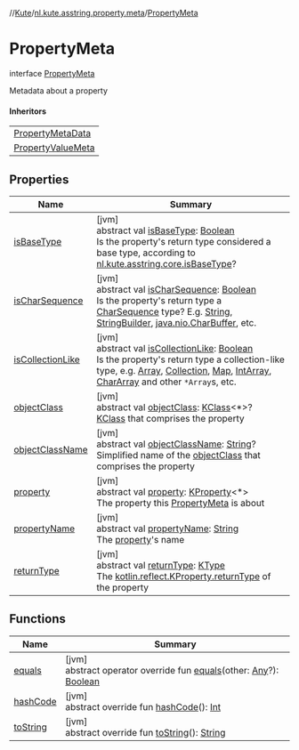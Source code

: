 //[Kute](../../../index.md)/[nl.kute.asstring.property.meta](../index.md)/[PropertyMeta](index.md)

# PropertyMeta

interface [PropertyMeta](index.md)

Metadata about a property

#### Inheritors

| |
|---|
| [PropertyMetaData](../-property-meta-data/index.md) |
| [PropertyValueMeta](../-property-value-meta/index.md) |

## Properties

| Name | Summary |
|---|---|
| [isBaseType](is-base-type.md) | [jvm]<br>abstract val [isBaseType](is-base-type.md): [Boolean](https://kotlinlang.org/api/latest/jvm/stdlib/kotlin/-boolean/index.html)<br>Is the property's return type considered a base type, according to [nl.kute.asstring.core.isBaseType](../../nl.kute.asstring.core/is-base-type.md)? |
| [isCharSequence](is-char-sequence.md) | [jvm]<br>abstract val [isCharSequence](is-char-sequence.md): [Boolean](https://kotlinlang.org/api/latest/jvm/stdlib/kotlin/-boolean/index.html)<br>Is the property's return type a [CharSequence](https://kotlinlang.org/api/latest/jvm/stdlib/kotlin/-char-sequence/index.html) type? E.g. [String](https://kotlinlang.org/api/latest/jvm/stdlib/kotlin/-string/index.html), [StringBuilder](https://kotlinlang.org/api/latest/jvm/stdlib/kotlin.text/-string-builder/index.html), [java.nio.CharBuffer](https://docs.oracle.com/javase/8/docs/api/java/nio/CharBuffer.html), etc. |
| [isCollectionLike](is-collection-like.md) | [jvm]<br>abstract val [isCollectionLike](is-collection-like.md): [Boolean](https://kotlinlang.org/api/latest/jvm/stdlib/kotlin/-boolean/index.html)<br>Is the property's return type a collection-like type, e.g. [Array](https://kotlinlang.org/api/latest/jvm/stdlib/kotlin/-array/index.html), [Collection](https://kotlinlang.org/api/latest/jvm/stdlib/kotlin.collections/-collection/index.html), [Map](https://kotlinlang.org/api/latest/jvm/stdlib/kotlin.collections/-map/index.html), [IntArray](https://kotlinlang.org/api/latest/jvm/stdlib/kotlin/-int-array/index.html), [CharArray](https://kotlinlang.org/api/latest/jvm/stdlib/kotlin/-char-array/index.html) and other `*Array`s, etc. |
| [objectClass](object-class.md) | [jvm]<br>abstract val [objectClass](object-class.md): [KClass](https://kotlinlang.org/api/latest/jvm/stdlib/kotlin.reflect/-k-class/index.html)&lt;*&gt;?<br>[KClass](https://kotlinlang.org/api/latest/jvm/stdlib/kotlin.reflect/-k-class/index.html) that comprises the property |
| [objectClassName](object-class-name.md) | [jvm]<br>abstract val [objectClassName](object-class-name.md): [String](https://kotlinlang.org/api/latest/jvm/stdlib/kotlin/-string/index.html)?<br>Simplified name of the [objectClass](object-class.md) that comprises the property |
| [property](property.md) | [jvm]<br>abstract val [property](property.md): [KProperty](https://kotlinlang.org/api/latest/jvm/stdlib/kotlin.reflect/-k-property/index.html)&lt;*&gt;<br>The property this [PropertyMeta](index.md) is about |
| [propertyName](property-name.md) | [jvm]<br>abstract val [propertyName](property-name.md): [String](https://kotlinlang.org/api/latest/jvm/stdlib/kotlin/-string/index.html)<br>The [property](property.md)'s name |
| [returnType](return-type.md) | [jvm]<br>abstract val [returnType](return-type.md): [KType](https://kotlinlang.org/api/latest/jvm/stdlib/kotlin.reflect/-k-type/index.html)<br>The [kotlin.reflect.KProperty.returnType](https://kotlinlang.org/api/latest/jvm/stdlib/kotlin.reflect/-k-property/return-type.html) of the property |

## Functions

| Name | Summary |
|---|---|
| [equals](equals.md) | [jvm]<br>abstract operator override fun [equals](equals.md)(other: [Any](https://kotlinlang.org/api/latest/jvm/stdlib/kotlin/-any/index.html)?): [Boolean](https://kotlinlang.org/api/latest/jvm/stdlib/kotlin/-boolean/index.html) |
| [hashCode](hash-code.md) | [jvm]<br>abstract override fun [hashCode](hash-code.md)(): [Int](https://kotlinlang.org/api/latest/jvm/stdlib/kotlin/-int/index.html) |
| [toString](to-string.md) | [jvm]<br>abstract override fun [toString](to-string.md)(): [String](https://kotlinlang.org/api/latest/jvm/stdlib/kotlin/-string/index.html) |
